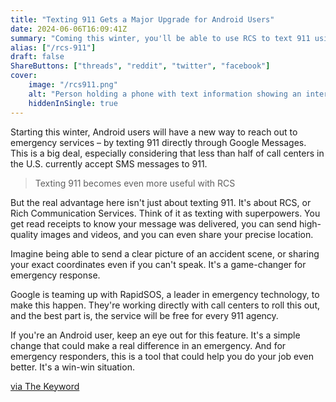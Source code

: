 ```yaml
---
title: "Texting 911 Gets a Major Upgrade for Android Users"
date: 2024-06-06T16:09:41Z
summary: "Coming this winter, you'll be able to use RCS to text 911 using the Google Messages app on Android!"
alias: ["/rcs-911"]
draft: false
ShareButtons: ["threads", "reddit", "twitter", "facebook"]
cover:
    image: "/rcs911.png"
    alt: "Person holding a phone with text information showing an interation with a 911 operator"
    hiddenInSingle: true
---
```


Starting this winter, Android users will have a new way to reach out to emergency services – by texting 911 directly through Google Messages.  This is a big deal, especially considering that less than half of call centers in the U.S. currently accept SMS messages to 911.

> Texting 911 becomes even more useful with RCS

But the real advantage here isn't just about texting 911. It's about RCS, or Rich Communication Services.  Think of it as texting with superpowers. You get read receipts to know your message was delivered, you can send high-quality images and videos, and you can even share your precise location.

Imagine being able to send a clear picture of an accident scene, or sharing your exact coordinates even if you can't speak. It's a game-changer for emergency response.

Google is teaming up with RapidSOS, a leader in emergency technology, to make this happen. They're working directly with call centers to roll this out, and the best part is, the service will be free for every 911 agency.

If you're an Android user, keep an eye out for this feature. It's a simple change that could make a real difference in an emergency.  And for emergency responders, this is a tool that could help you do your job even better. It's a win-win situation.

[via The Keyword](https://blog.google/products/messages/google-messages-rcs-911-emergency/)